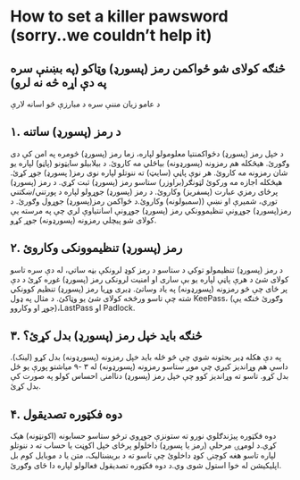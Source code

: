 # How to set a killer pawsword (sorry..we couldn’t help it)
## څنګه کولای شو ځواکمن رمز (پسورډ) وټاکو (په بښنې سره په دې اړه څه نه لرو)

د عامو زیان مننې سره د مبارزې څو اسانه لارې

## ۱. د رمز (پسورډ) ساتنه
د خپل رمز (پسورډ) دځواکمنتیا معلومولو لپاره، زما رمز (پسورډ) څومره په امن کې دی وګورئ.
هیڅکله هم رمزونه (پسورډونه) بیاځلي مه کاروئ.
د بیلابیلو سایټونو (پاڼو) لپاره یو شان رمزونه مه کاروئ. هر نوې پاڼې (سایټ) ته ننوتلو لپاره نوی رمز( پسورډ) جوړ کړئ.
هیڅکله اجازه مه ورکوئ لټونګر(براوزر) ستاسو رمز (پسورډ) ثبت کړي.
د رمز (پسورډ) پرځای  رمزي عبارت (پسفریز) وکاروئ.
د رمز (پسورډ) جوړولو لپاره د پورتني/ښکتني توري، شمیرې او نښې ((سمبولونه) وکاروئ.د ځواکمن رمز(پسورډ) جوړول وګورئ.
            د رمز(پسورډ) جوړونې تنظیموونکي  رمز (پسورډ) جوړونې اسانتیاوې لري چې په مرسته یې کولای شو پیچلي رمزونه (پسورډونه) جوړ کړو.


## ۲. رمز (پسورډ) تنظیموونکی وکاروئ
د رمز (پسورډ) تنظیمولو توکي د ستاسو د رمز کوډ لرونکې بڼه ساتي، له دې سره تاسو کولای شئ د هرې پاڼې لپاره یو بې ساری او امنیت لرونکی رمز (پسورډ) غوره کړئ د دې پر ځای چې څو رمزونه (پسورډونه) په یاد وساتئ.
ډیری وړیا رمز (پسورډ) تنظیم کوونکي شته چې تاسو ورڅخه کولای شئ یو وټاکئ. د مثال په ډول KeePass، (وګورئ څنګه یې جوړ او وکاروو)،LastPass او Padlock. 

## ۳. څنګه باید خپل رمز (پسورډ) بدل کړئ؟

په دې هکله ډیر بحثونه شوي چې څو ځله باید خپل رمزونه (پسورډونه) بدل کړو (لینک). داسې هم وړاندیز کیږي چې موږ ستاسو رمزونه (پسورډونه) له ۳ -۹ میاشتو پورې یو ځل بدل کړو. تاسو ته وړاندیز کوو چې خپل رمز (پسورډ) دناامنۍ احساس کولو په صورت کې بدل کړئ.

##  ۴. دوه فکټوره تصدیقول
دوه فکټوره پیژندګلوي نورو ته ستونزې جوړوي ترڅو ستاسو حسابونه (اکونټونه) هیک کړي.د لومړۍ مرحلې (رمز یا پسورډ) داخلولو پرځای خپل اکوڼت یا حساب ته د ننوتلو لپاره تاسو هغه کوچنۍ کوډ داخلوئ چې تاسو ته د بریښنالیک، متن یا د موبایل کوم بل اپلیکیشن له خوا استول شوی وي.د دوه فکټوره تصدیقول فعالولو لپاره دا ځای وګورئ.

